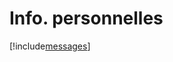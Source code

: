 # Info. personnelles

[!include[messages](infopersonnelles.messages.autogen.md)]



























